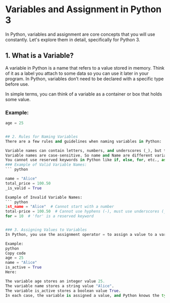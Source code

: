 # Variables and Assignment in Python 3

In Python, variables and assignment are core concepts that you will use constantly. Let's explore them in detail, specifically for Python 3.

## 1. What is a Variable?

A variable in Python is a name that refers to a value stored in memory. Think of it as a label you attach to some data so you can use it later in your program. In Python, variables don’t need to be declared with a specific type before use.

In simple terms, you can think of a variable as a container or box that holds some value.

### Example:

```python
age = 25


## 2. Rules for Naming Variables
There are a few rules and guidelines when naming variables in Python:

Variable names can contain letters, numbers, and underscores (_), but they cannot start with a number.
Variable names are case-sensitive. So name and Name are different variables.
You cannot use reserved keywords in Python like if, else, for, etc., as variable names.
### Example of Valid Variable Names:
``` python

name = "Alice"
total_price = 100.50
_is_valid = True

Example of Invalid Variable Names:
``` python
1st_name = "Alice"  # Cannot start with a number
total-price = 100.50  # Cannot use hyphens (-), must use underscores (_)
for = 10  # 'for' is a reserved keyword


### 3. Assigning Values to Variables
In Python, you use the assignment operator = to assign a value to a variable.

Example:
python
Copy code
age = 25
name = "Alice"
is_active = True
Here:

The variable age stores an integer value 25.
The variable name stores a string value "Alice".
The variable is_active stores a boolean value True.
In each case, the variable is assigned a value, and Python knows the type based on the value.


